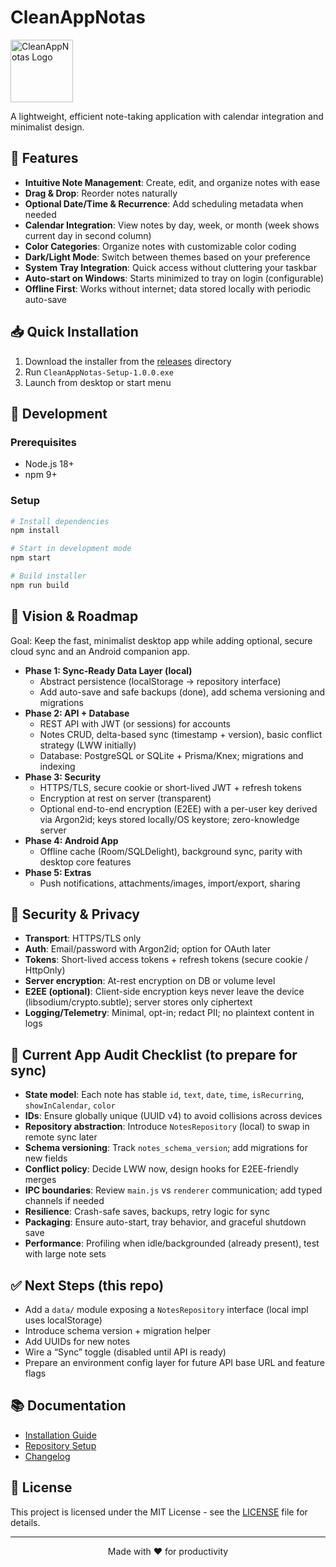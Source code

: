 # CleanAppNotas

<img src="public/favicon.png" alt="CleanAppNotas Logo" width="100"/>

A lightweight, efficient note-taking application with calendar integration and minimalist design.

## 🚀 Features

- **Intuitive Note Management**: Create, edit, and organize notes with ease
- **Drag & Drop**: Reorder notes naturally
- **Optional Date/Time & Recurrence**: Add scheduling metadata when needed
- **Calendar Integration**: View notes by day, week, or month (week shows current day in second column)
- **Color Categories**: Organize notes with customizable color coding
- **Dark/Light Mode**: Switch between themes based on your preference
- **System Tray Integration**: Quick access without cluttering your taskbar
- **Auto-start on Windows**: Starts minimized to tray on login (configurable)
- **Offline First**: Works without internet; data stored locally with periodic auto-save

## 📥 Quick Installation

1. Download the installer from the [releases](releases) directory
2. Run `CleanAppNotas-Setup-1.0.0.exe`
3. Launch from desktop or start menu

## 🔧 Development

### Prerequisites
- Node.js 18+
- npm 9+

### Setup
```bash
# Install dependencies
npm install

# Start in development mode
npm start

# Build installer
npm run build
```

## 🧭 Vision & Roadmap

Goal: Keep the fast, minimalist desktop app while adding optional, secure cloud sync and an Android companion app.

- **Phase 1: Sync-Ready Data Layer (local)**
  - Abstract persistence (localStorage → repository interface)
  - Add auto-save and safe backups (done), add schema versioning and migrations
- **Phase 2: API + Database**
  - REST API with JWT (or sessions) for accounts
  - Notes CRUD, delta-based sync (timestamp + version), basic conflict strategy (LWW initially)
  - Database: PostgreSQL or SQLite + Prisma/Knex; migrations and indexing
- **Phase 3: Security**
  - HTTPS/TLS, secure cookie or short-lived JWT + refresh tokens
  - Encryption at rest on server (transparent)
  - Optional end-to-end encryption (E2EE) with a per-user key derived via Argon2id; keys stored locally/OS keystore; zero-knowledge server
- **Phase 4: Android App**
  - Offline cache (Room/SQLDelight), background sync, parity with desktop core features
- **Phase 5: Extras**
  - Push notifications, attachments/images, import/export, sharing

## 🔐 Security & Privacy

- **Transport**: HTTPS/TLS only
- **Auth**: Email/password with Argon2id; option for OAuth later
- **Tokens**: Short-lived access tokens + refresh tokens (secure cookie / HttpOnly)
- **Server encryption**: At-rest encryption on DB or volume level
- **E2EE (optional)**: Client-side encryption keys never leave the device (libsodium/crypto.subtle); server stores only ciphertext
- **Logging/Telemetry**: Minimal, opt-in; redact PII; no plaintext content in logs

## 🧪 Current App Audit Checklist (to prepare for sync)

- **State model**: Each note has stable `id`, `text`, `date`, `time`, `isRecurring`, `showInCalendar`, `color`
- **IDs**: Ensure globally unique (UUID v4) to avoid collisions across devices
- **Repository abstraction**: Introduce `NotesRepository` (local) to swap in remote sync later
- **Schema versioning**: Track `notes_schema_version`; add migrations for new fields
- **Conflict policy**: Decide LWW now, design hooks for E2EE-friendly merges
- **IPC boundaries**: Review `main.js` vs `renderer` communication; add typed channels if needed
- **Resilience**: Crash-safe saves, backups, retry logic for sync
- **Packaging**: Ensure auto-start, tray behavior, and graceful shutdown save
- **Performance**: Profiling when idle/backgrounded (already present), test with large note sets

## ✅ Next Steps (this repo)

- Add a `data/` module exposing a `NotesRepository` interface (local impl uses localStorage)
- Introduce schema version + migration helper
- Add UUIDs for new notes
- Wire a “Sync” toggle (disabled until API is ready)
- Prepare an environment config layer for future API base URL and feature flags

## 📚 Documentation

- [Installation Guide](INSTALL.md)
- [Repository Setup](REPOSITORY-SETUP.md)
- [Changelog](CHANGELOG.md)

## 📝 License

This project is licensed under the MIT License - see the [LICENSE](LICENSE) file for details.

---

<p align="center">Made with ❤️ for productivity</p>